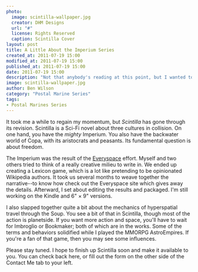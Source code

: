 ```yaml
---
photo:
  image: scintilla-wallpaper.jpg
  creator: DHM Designs
  url: "#"
  license: Rights Reserved
  caption: Scintilla Cover
layout: post
title: A Little About the Imperium Series
created_at: 2011-07-19 15:00
modified_at: 2011-07-19 15:00
published_at: 2011-07-19 15:00
date: 2011-07-19 15:00
description: "Not that anybody's reading at this point, but I wanted to give a bit of news about progress in writing the novel Scintilla."
image: scintilla-wallpaper.jpg
author: Ben Wilson
category: "Postal Marine Series"
tags:
- Postal Marines Series
---
```

It took me a while to regain my momentum, but *Scintilla* has gone through its revision. Scintilla is a Sci-Fi novel about three cultures in collision. On one hand, you have the *mighty* Imperium. You also have the backwater world of Copa, with its aristocrats and peasants. Its fundamental question is about freedom.

<!-- more -->

The Imperium was the result of the [Everyspace](http://espacesociety.org) effort. Myself and two others tried to think of a really creative milieu to write in. We ended up creating a Lexicon game, which is a lot like pretending to be opinionated Wikipedia authors. It took us several months to weave together the narrative--to know how check out the Everyspace site which gives away the details. Afterward, I set about editing the results and packaged. I'm still working on the Kindle and 6" &times; 9" versions.

I also slapped together quite a bit about the mechanics of hyperspatial travel through the Soup. You see a bit of that in Scintilla, though most of the action is planetside. If you want more action and space, you'll have to wait for Imbroglio or Bookmaker; both of which are in the works. Some of the terms and behaviors solidified while I played the MMORPG AstroEmpires. If you're a fan of that game, then you may see some influences.

Please stay tuned. I hope to finish up Scintilla soon and make it available to you. You can check back here, or fill out the form on the other side of the Contact Me tab to your left.
